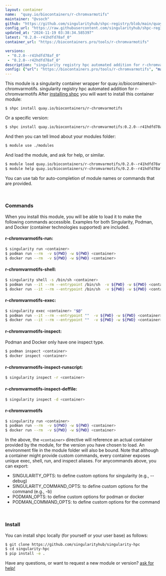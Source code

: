 ```yaml
---
layout: container
name:  "quay.io/biocontainers/r-chromvarmotifs"
maintainer: "@vsoch"
github: "https://github.com/singularityhub/shpc-registry/blob/main/quay.io/biocontainers/r-chromvarmotifs/container.yaml"
config_url: "https://raw.githubusercontent.com/singularityhub/shpc-registry/main/quay.io/biocontainers/r-chromvarmotifs/container.yaml"
updated_at: "2024-11-19 03:38:34.585397"
latest: "0.2.0--r41hdfd78af_0"
container_url: "https://biocontainers.pro/tools/r-chromvarmotifs"

versions:
 - "0.2.0--r41hdfd78af_0"
 - "0.2.0--r42hdfd78af_0"
description: "singularity registry hpc automated addition for r-chromvarmotifs"
config: {"url": "https://biocontainers.pro/tools/r-chromvarmotifs", "maintainer": "@vsoch", "description": "singularity registry hpc automated addition for r-chromvarmotifs", "latest": {"0.2.0--r41hdfd78af_0": "sha256:3c76f65aaf18038d487df230cb5fdda95aeda183ae262fcdc008a2cbe052e7ce"}, "tags": {"0.2.0--r41hdfd78af_0": "sha256:3c76f65aaf18038d487df230cb5fdda95aeda183ae262fcdc008a2cbe052e7ce", "0.2.0--r42hdfd78af_0": "sha256:e698b59642ca9d5c624139798614bf4c1704ce7e36eb88eaacb72ca8e9b7f2a2"}, "docker": "quay.io/biocontainers/r-chromvarmotifs"}
---
```


This module is a singularity container wrapper for quay.io/biocontainers/r-chromvarmotifs.
singularity registry hpc automated addition for r-chromvarmotifs
After [installing shpc](#install) you will want to install this container module:


```bash
$ shpc install quay.io/biocontainers/r-chromvarmotifs
```

Or a specific version:

```bash
$ shpc install quay.io/biocontainers/r-chromvarmotifs:0.2.0--r41hdfd78af_0
```

And then you can tell lmod about your modules folder:

```bash
$ module use ./modules
```

And load the module, and ask for help, or similar.

```bash
$ module load quay.io/biocontainers/r-chromvarmotifs/0.2.0--r41hdfd78af_0
$ module help quay.io/biocontainers/r-chromvarmotifs/0.2.0--r41hdfd78af_0
```

You can use tab for auto-completion of module names or commands that are provided.

<br>

### Commands

When you install this module, you will be able to load it to make the following commands accessible.
Examples for both Singularity, Podman, and Docker (container technologies supported) are included.

#### r-chromvarmotifs-run:

```bash
$ singularity run <container>
$ podman run --rm  -v ${PWD} -w ${PWD} <container>
$ docker run --rm  -v ${PWD} -w ${PWD} <container>
```

#### r-chromvarmotifs-shell:

```bash
$ singularity shell -s /bin/sh <container>
$ podman run --it --rm --entrypoint /bin/sh  -v ${PWD} -w ${PWD} <container>
$ docker run --it --rm --entrypoint /bin/sh  -v ${PWD} -w ${PWD} <container>
```

#### r-chromvarmotifs-exec:

```bash
$ singularity exec <container> "$@"
$ podman run --it --rm --entrypoint ""  -v ${PWD} -w ${PWD} <container> "$@"
$ docker run --it --rm --entrypoint ""  -v ${PWD} -w ${PWD} <container> "$@"
```

#### r-chromvarmotifs-inspect:

Podman and Docker only have one inspect type.

```bash
$ podman inspect <container>
$ docker inspect <container>
```

#### r-chromvarmotifs-inspect-runscript:

```bash
$ singularity inspect -r <container>
```

#### r-chromvarmotifs-inspect-deffile:

```bash
$ singularity inspect -d <container>
```



#### r-chromvarmotifs

```bash
$ singularity run <container>
$ podman run --rm  -v ${PWD} -w ${PWD} <container>
$ docker run --rm  -v ${PWD} -w ${PWD} <container>
```


In the above, the `<container>` directive will reference an actual container provided
by the module, for the version you have chosen to load. An environment file in the
module folder will also be bound. Note that although a container
might provide custom commands, every container exposes unique exec, shell, run, and
inspect aliases. For anycommands above, you can export:

 - SINGULARITY_OPTS: to define custom options for singularity (e.g., --debug)
 - SINGULARITY_COMMAND_OPTS: to define custom options for the command (e.g., -b)
 - PODMAN_OPTS: to define custom options for podman or docker
 - PODMAN_COMMAND_OPTS: to define custom options for the command

<br>

### Install

You can install shpc locally (for yourself or your user base) as follows:

```bash
$ git clone https://github.com/singularityhub/singularity-hpc
$ cd singularity-hpc
$ pip install -e .
```

Have any questions, or want to request a new module or version? [ask for help!](https://github.com/singularityhub/singularity-hpc/issues)